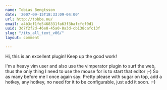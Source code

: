 ```yaml
---
name: Tobias Bengtsson
date: '2007-09-15T18:33:09-04:00'
url: http://tobbe.nu/
email: a4b3cf1fe5468331fa63f3bafcfcf0d1
uuid: 3d7f2f2d-46e8-45a0-8a3d-cb138cafc13f
slug: "/its_all_text_v06/"
layout: comment

---
```


Hi, this is an excellent plugin! Keep up the good work!

I'm a heavy vim user and also use the vimperator plugin to surf the web, thus the only thing I need to use the mouse for is to start that editor ;-)
So as many before me I once again say: Pretty please with sugar on top, add a hotkey, any hotkey, no need for it to be configurable, just add it soon. :-)
